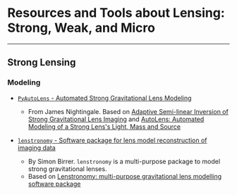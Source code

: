 # Resources and Tools about Lensing: Strong, Weak, and Micro

----

## Strong Lensing

### Modeling

- [`PyAutoLens` - Automated Strong Gravitational Lens Modeling](https://github.com/Jammy2211/PyAutoLens)
    * From James Nightingale. Based on [Adaptive Semi-linear Inversion of Strong Gravitational Lens Imaging](https://arxiv.org/abs/1412.7436) and [AutoLens: Automated Modeling of a Strong Lens's Light, Mass and Source](https://arxiv.org/abs/1708.07377)

- [`lenstronomy` - Software package for lens model reconstruction of imaging data](https://github.com/sibirrer/lenstronomy)
    * By Simon Birrer. `lenstronomy` is a multi-purpose package to model strong gravitational lenses.
    * Based on [Lenstronomy: multi-purpose gravitational lens modelling software package](https://arxiv.org/abs/1803.09746v1)